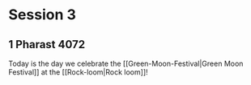 # Session 3
## 1 Pharast 4072
Today is the day we celebrate the [[Green-Moon-Festival|Green Moon Festival]] at the [[Rock-loom|Rock loom]]! 